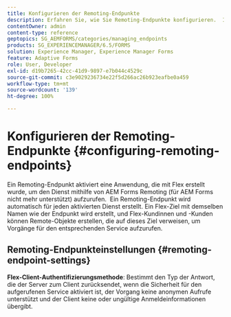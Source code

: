 ```yaml
---
title: Konfigurieren der Remoting-Endpunkte
description: Erfahren Sie, wie Sie Remoting-Endpunkte konfigurieren.  In diesem Dokument wird erläutert, wie Sie eine Anwendung aktivieren, die mit Flex erstellt wurde, um den Dienst mithilfe von AEM Forms Remoting aufzurufen.
contentOwner: admin
content-type: reference
geptopics: SG_AEMFORMS/categories/managing_endpoints
products: SG_EXPERIENCEMANAGER/6.5/FORMS
solution: Experience Manager, Experience Manager Forms
feature: Adaptive Forms
role: User, Developer
exl-id: d19b7265-42cc-41d9-9897-e7b044c4529c
source-git-commit: c3e9029236734e22f5d266ac26b923eafbe0a459
workflow-type: tm+mt
source-wordcount: '139'
ht-degree: 100%

---
```


# Konfigurieren der Remoting-Endpunkte {#configuring-remoting-endpoints}

Ein Remoting-Endpunkt aktiviert eine Anwendung, die mit Flex erstellt wurde, um den Dienst mithilfe von AEM Forms Remoting (für AEM Forms nicht mehr unterstützt) aufzurufen.  Ein Remoting-Endpunkt wird automatisch für jeden aktivierten Dienst erstellt. Ein Flex-Ziel mit demselben Namen wie der Endpunkt wird erstellt, und Flex-Kundinnen und -Kunden können Remote-Objekte erstellen, die auf dieses Ziel verweisen, um Vorgänge für den entsprechenden Service aufzurufen.

## Remoting-Endpunkteinstellungen {#remoting-endpoint-settings}

**Flex-Client-Authentifizierungsmethode**: Bestimmt den Typ der Antwort, die der Server zum Client zurücksendet, wenn die Sicherheit für den aufgerufenen Service aktiviert ist, der Vorgang keine anonymen Aufrufe unterstützt und der Client keine oder ungültige Anmeldeinformationen übergibt.
